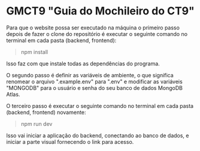 # GMCT9 "Guia do Mochileiro do CT9"

Para que o website possa ser executado na máquina o primeiro passo depois de fazer o clone do repositório é executar o seguinte comando no terminal em cada pasta (backend, frontend):

> npm install

Isso faz com que instale todas as dependências do programa.

O segundo passo é definir as variáveis de ambiente, o que significa renomear o arquivo ".example.env" para ".env" e modificar as variáveis "MONGODB" para o usuário e senha do seu banco de dados MongoDB Atlas.

O terceiro passo é executar o seguinte comando no terminal em cada pasta (backend, frontend) novamente:

> npm run dev

Isso vai iniciar a aplicação do backend, conectando ao banco de dados, e iniciar a parte visual fornecendo o link para acesso.
